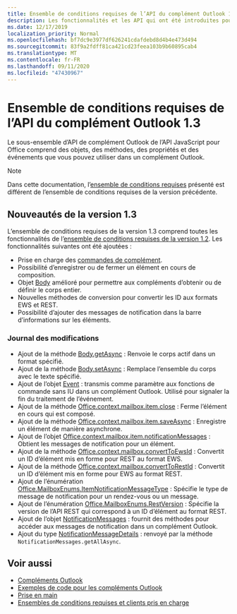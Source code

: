 ```yaml
---
title: Ensemble de conditions requises de l’API du complément Outlook 1.3
description: Les fonctionnalités et les API qui ont été introduites pour les compléments Outlook et les API JavaScript Office dans le cadre de l’API de boîte aux lettres 1,3.
ms.date: 12/17/2019
localization_priority: Normal
ms.openlocfilehash: bf7dc9e3977df626241cdafdebd8d4b4e473d494
ms.sourcegitcommit: 83f9a2fdff81ca421cd23feea103b9b60895cab4
ms.translationtype: MT
ms.contentlocale: fr-FR
ms.lasthandoff: 09/11/2020
ms.locfileid: "47430967"
---
```

# <a name="outlook-add-in-api-requirement-set-13"></a>Ensemble de conditions requises de l’API du complément Outlook 1.3

Le sous-ensemble d’API de complément Outlook de l’API JavaScript pour Office comprend des objets, des méthodes, des propriétés et des événements que vous pouvez utiliser dans un complément Outlook.

> [!NOTE]
> Dans cette documentation, l’[ensemble de conditions requises](../../requirement-sets/outlook-api-requirement-sets.md) présenté est différent de l’ensemble de conditions requises de la version précédente.

## <a name="whats-new-in-13"></a>Nouveautés de la version 1.3

L’ensemble de conditions requises de la version 1.3 comprend toutes les fonctionnalités de l’[ensemble de conditions requises de la version 1.2](../requirement-set-1.2/outlook-requirement-set-1.2.md). Les fonctionnalités suivantes ont été ajoutées :

- Prise en charge des [commandes de complément](../../../outlook/add-in-commands-for-outlook.md).
- Possibilité d’enregistrer ou de fermer un élément en cours de composition.
- Objet [Body](/javascript/api/outlook/office.body?view=outlook-js-1.3&preserve-view=true) amélioré pour permettre aux compléments d’obtenir ou de définir le corps entier.
- Nouvelles méthodes de conversion pour convertir les ID aux formats EWS et REST.
- Possibilité d’ajouter des messages de notification dans la barre d’informations sur les éléments.

### <a name="change-log"></a>Journal des modifications

- Ajout de la méthode [Body.getAsync](/javascript/api/outlook/office.body?view=outlook-js-1.3&preserve-view=true#getasync-coerciontype--options--callback-) : Renvoie le corps actif dans un format spécifié.
- Ajout de la méthode [Body.setAsync](/javascript/api/outlook/office.body?view=outlook-js-1.3&preserve-view=true#setasync-data--options--callback-) : Remplace l’ensemble du corps avec le texte spécifié.
- Ajout de l’objet [Event](/javascript/api/office/office.addincommands.event) : transmis comme paramètre aux fonctions de commande sans IU dans un complément Outlook. Utilisé pour signaler la fin du traitement de l’événement.
- Ajout de la méthode [Office.context.mailbox.item.close](office.context.mailbox.item.md#methods) : Ferme l’élément en cours qui est composé.
- Ajout de la méthode [Office.context.mailbox.item.saveAsync](office.context.mailbox.item.md#methods) : Enregistre un élément de manière asynchrone.
- Ajout de l’objet [Office.context.mailbox.item.notificationMessages](office.context.mailbox.item.md#properties) : Obtient les messages de notification pour un élément.
- Ajout de la méthode [Office.context.mailbox.convertToEwsId](office.context.mailbox.md#methods) : Convertit un ID d’élément mis en forme pour REST au format EWS.
- Ajout de la méthode [Office.context.mailbox.convertToRestId](office.context.mailbox.md#methods) : Convertit un ID d’élément mis en forme pour EWS au format REST.
- Ajout de l’énumération [Office.MailboxEnums.ItemNotificationMessageType](/javascript/api/outlook/office.mailboxenums.itemnotificationmessagetype?view=outlook-js-1.3&preserve-view=true) : Spécifie le type de message de notification pour un rendez-vous ou un message.
- Ajout de l’énumération [Office.MailboxEnums.RestVersion](/javascript/api/outlook/office.mailboxenums.restversion?view=outlook-js-1.3&preserve-view=true) : Spécifie la version de l’API REST qui correspond à un ID d’élément au format REST.
- Ajout de l’objet [NotificationMessages](/javascript/api/outlook/office.notificationmessages?view=outlook-js-1.3&preserve-view=true) : fournit des méthodes pour accéder aux messages de notification dans un complément Outlook.
- Ajout du type [NotificationMessageDetails](/javascript/api/outlook/office.notificationmessagedetails?view=outlook-js-1.3&preserve-view=true) : renvoyé par la méthode `NotificationMessages.getAllAsync`.

## <a name="see-also"></a>Voir aussi

- [Compléments Outlook](../../../outlook/outlook-add-ins-overview.md)
- [Exemples de code pour les compléments Outlook](https://developer.microsoft.com/outlook/gallery/?filterBy=Outlook,Samples,Add-ins)
- [Prise en main](../../../quickstarts/outlook-quickstart.md)
- [Ensembles de conditions requises et clients pris en charge](../../requirement-sets/outlook-api-requirement-sets.md)
